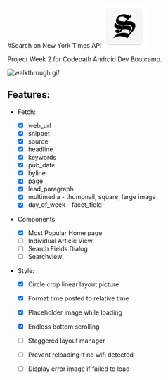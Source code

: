 #Search on New York Times API ![mock logo][logo]

Project Week 2 for Codepath Android Dev Bootcamp. 

[logo]: https://github.com/simonc312/search-on-nyt/blob/master/app/src/main/res/mipmap-xhdpi/ic_launcher.png

![walkthrough gif](https://github.com/simonc312/trending-on-instagram/blob/master/screenCapture/TrendingOnInstagramWalkthrough.gif)

## Features:

- Fetch:

    - [x] web_url
    - [x] snippet
    - [x] source
    - [x] headline
    - [x] keywords
    - [x] pub_date
    - [x] byline
    - [x] page
    - [x] lead_paragraph
    - [x] multimedia - thumbnail, square, large image
    - [x] day_of_week - facet_field
    
- Components
    
    - [x] Most Popular Home page
    - [ ] Individual Article View
    - [ ] Search Fields Dialog
    - [ ] Searchview   

- Style:

    - [x] Circle crop linear layout picture  
    - [x] Format time posted to relative time 
    - [x] Placeholder image while loading
    - [x] Endless bottom scrolling 
    - [ ] Staggered layout manager
    - [ ] Prevent reloading if no wifi detected
    - [ ] Display error image if failed to load 
    
    

